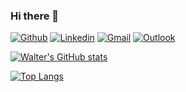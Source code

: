 ### Hi there 👋
[![Github](https://img.shields.io/badge/-Github-000?style=flat&logo=Github&logoColor=white)](https://github.com/WalterEschenbach)
[![Linkedin](https://img.shields.io/badge/-LinkedIn-blue?style=flat&logo=Linkedin&logoColor=white)](https://www.linkedin.com/in/waltereschenbach)
[![Gmail](https://img.shields.io/badge/-Gmail-c14438?style=flat&logo=Gmail&logoColor=white)](mailto:eschenbach.walter@gmail.com)
[![Outlook](https://img.shields.io/badge/-Outlook-0078D4?style=flat&logo=Microsoft-Outlook&logoColor=white)](mailto:walter.eschenbach@outlook.com)


[![Walter's GitHub stats](https://github-readme-stats.vercel.app/api?username=WalterEschenbach&show_icons=true&theme=tokyonight)](https://github.com/WalterEschenbach/github-readme-stats)

[![Top Langs](https://github-readme-stats.vercel.app/api/top-langs/?username=WalterEschenbach&layout=compact&theme=tokyonight)](https://github.com/WalterEschenbach/github-readme-stats)


